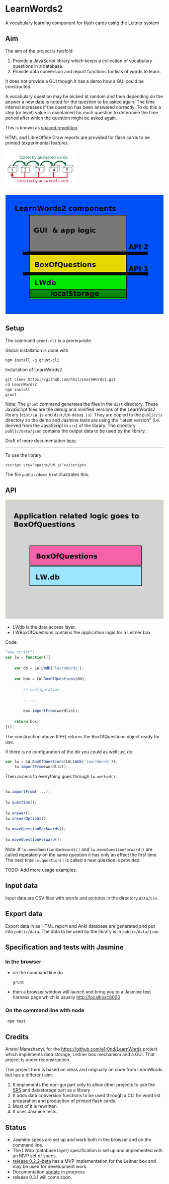# LearnWords2
A vocabulary learning component for flash cards using the Leitner system

## Aim

The aim of the project is twofold
1. Provide a JavaScript library which keeps a collection of vocabulary questions in a database. 
2. Provide data conversion and report functions for lists of words to learn.

It does not provide a GUI though it has a demo how a GUI could be constructed. 

A vocabulary question may be picked at random and then depending on the answer a new date is noted for the question to be asked again. The time interval increases if the question has been answered correctly. To do this a step (or level) value is maintained for each question to determine the time period after which the question might be asked again.

This is known as [spaced repetition](https://en.wikipedia.org/wiki/Spaced_repetition).

HTML and LibreOffice Draw reports are provided for flash cards to be printed (experimental feature).

![Leitner system](docs/230px-Leitner_system_alternative.svg.png)


![learnwords2-layers](docs/LW2-context.png)


## Setup 


The command ``grunt-cli`` is a prerequisite.

Global installation is done with

````	
npm install -g grunt-cli
````


Installation of LearnWords2

````	
git clone https://github.com/hhzl/LearnWords2.git
cd LearnWords2
npm install
grunt
````

Note: 
The ``grunt`` command generates the files in the ``dist`` directory. These JavaScript files are the debug and minified versions of the LearnWords2 library (``dist/LW.js`` and ``dist/LW-debug.js``). They are copied to the ``public/js`` directory so the demo and Jasmine tests are using the "latest version" (i.e. derived from the JavaScript in ``src``) of the library. The directory `public/data/json` contains the output data to be used by the library.

Draft of more documentation [here](https://github.com/hhzl/LearnWords2/blob/master/docs/Developer_notes.md#2018-01-30). 

____
To use the library:

```
<script src="<path>/LW.js"></script>
```
The file ``public/demo.html`` illustrates this.


## API

![learnwords2-layers](docs/learnwords2-layers.png)

- LWdb is the data access layer.
- LWBoxOfQuestions contains the application logic for a Leitner box


Code:

````JavaScript
"use strict";
var lw = function(){

	var db = LW.LWdb('learnWords');

	var box = LW.BoxOfQuestions(db);
         
        // configuration

        .......

        box.importFrom(wordlist);

	return box;
}();

````

The construction above (IIFE) returns the BoxOfQuestions object ready for use.


If there is no configuration of the db you could as well just do


````JavaScript
var lw = LW.BoxOfQuestions(LW.LWdb('learnWords'));
    lw.importFrom(wordlist);

````


Then access to everything goes through  ``lw.method()``.

````JavaScript

lw.importFrom(....);

lw.question();

lw.answer();
lw.answerOptions();

lw.moveQuestionBackwards();

lw.moveQuestionForward();

````

 
Note: If `lw.moveQuestionBackwards()` and `lw.moveQuestionForward()` are called repeatedly on the same question it has only an effect the first time. The next time `lw.question()` is called a new question is provided.

TODO: Add more usage examples.


## Input data

Input data are CSV files with words and pictures in the directory `data/csv`.


## Export data

Export data in as HTML report and Anki database are generated and put into `public/data`.
The data to be used by the library is in `public/data/json`.



## Specification and tests with Jasmine

### In the browser

- on the command line do

     ```
     grunt
     ```

- then a browser window will launch and bring you to a Jasmine test harness page
  which is usually [http://localhost:8000](http://localhost:8000)


### On the command line with node

     npm test


## Credits

Anatol Marezhanyi, for the https://github.com/e1r0nd/LearnWords project
which implements data storage, Leitner box mechanism and a GUI. That project is under reconstruction.

This project here is based on ideas and originally on code from LearnWords but has a different aim:
1. It implements the non-gui part only to allow other projects to use the [SRS](https://github.com/repeat-space/srs-knowledge) and datastorage part as a library
2. It adds data conversion functions to be used through a CLI for word list preparation and production of printed flash cards.
3. Most of it is rewritten.
4. It uses Jasmine tests.


## Status

* Jasmine specs are set up and work both in the browser and on the command line.
* The LWdb (database layer) specification is set up and implemented with an MVP set of specs. 
* [release 0.2.2-beta](https://github.com/hhzl/LearnWords2/releases/tag/v0.2.2-beta) has a MVP implementation for the Leitner box and may be used for development work.
* Documentation [update](https://github.com/hhzl/LearnWords2/blob/master/docs/Developer_notes.md) in progress
* release 0.3.1 will come soon.

